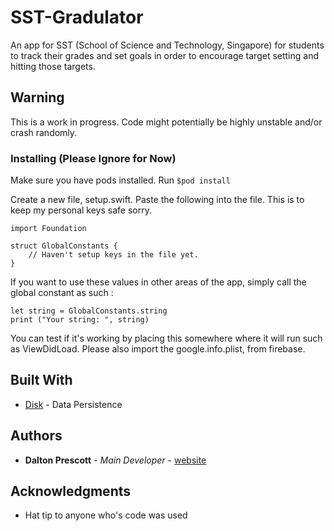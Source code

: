 # SST-Gradulator
An app for SST (School of Science and Technology, Singapore) for students to track their grades and set goals in order to encourage target setting and hitting those targets.

## Warning

This is a work in progress. Code might potentially be highly unstable and/or crash randomly.

### Installing (Please Ignore for Now)

Make sure you have pods installed. Run ``` $pod install ```

Create a new file, setup.swift. Paste the following into the file. This is to keep my personal keys safe sorry.

```
import Foundation

struct GlobalConstants {
    // Haven't setup keys in the file yet.
}
```

If you want to use these values in other areas of the app, simply call the global constant as such :

```
let string = GlobalConstants.string
print ("Your string: ", string)
```

You can test if it's working by placing this somewhere where it will run such as ViewDidLoad.
Please also import the google.info.plist, from firebase.

## Built With

* [Disk](https://github.com/saoudrizwan/Disk) - Data Persistence


## Authors

* **Dalton Prescott** - *Main Developer* - [website](daltonprescott.com)

## Acknowledgments
* Hat tip to anyone who's code was used
